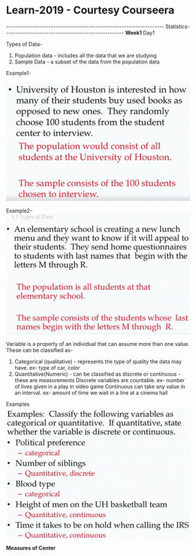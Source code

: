 # Learn-2019 - Courtesy Courseera
------------------------------------------------------------------- Statistics---------------------------------------------------
**Week1**
Day1

Types of Data-
1. Population data - includes all the data that we are studying
2. Sample Data - a subset of the data from the population data

Example1-

![Example1](/images/typesofdata.jpg?raw=true "Example1")

Example2-
![Example2](/images/type0fdata2.png?raw=true "Example2")


Variable
is a property of an individual that can assume more than one value. These can be classified as-
1. Categorical (qualitative) - represents the type of quality the data may have. ex- type of car, color
2. Quantitative(Numeric) - can be classified as discrete or continuous - these are measurements
Discrete variables are countable. ex- number of lives given in a play in video game
Continuous can take any value in an interval. ex- amount of time we wait in a line at a cinema hall

Examples
![Examples](/images/categoricalvsquantitative.png?raw=true "Examples")

**Measures of Center**
